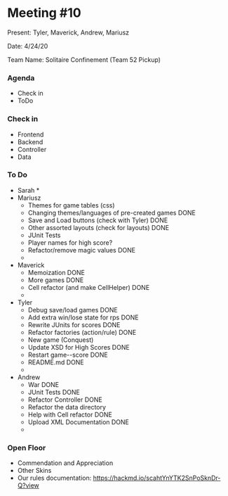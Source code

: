 # Meeting #10
Present: Tyler, Maverick, Andrew, Mariusz

Date: 4/24/20

Team Name: Solitaire Confinement (Team 52 Pickup)

### Agenda
 * Check in
 * ToDo

### Check in
 * Frontend
 * Backend
 * Controller
 * Data

### To Do
* Sarah
    * 
* Mariusz
    * Themes for game tables (css)                      
    * Changing themes/languages of pre-created games    DONE
    * Save and Load buttons (check with Tyler)          DONE
    * Other assorted layouts (check for layouts)        DONE
    * JUnit Tests
    * Player names for high score?
    * Refactor/remove magic values                      DONE
    * 
* Maverick
    * Memoization                                       DONE
    * More games                                        DONE
    * Cell refactor (and make CellHelper)               DONE
    * 
* Tyler
    * Debug save/load games                             DONE
    * Add extra win/lose state for rps                  DONE
    * Rewrite JUnits for scores                         DONE
    * Refactor factories (action/rule)                  DONE
    * New game (Conquest)
    * Update XSD for High Scores                        DONE   
    * Restart game--score                               DONE
    * README.md                                         DONE
    * 
* Andrew
    * War                                               DONE
    * JUnit Tests                                       DONE
    * Refactor Controller                               DONE
    * Refactor the data directory
    * Help with Cell refactor                           DONE
    * Upload XML Documentation                          DONE
    * 

### Open Floor
* Commendation and Appreciation
* Other Skins
* Our rules documentation: https://hackmd.io/scahtYnYTK2SnPoSknDr-Q?view

